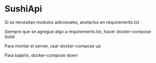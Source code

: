# SushiApi

Si se necesitan modulos adicionales, anotarlos en requirements.txt

Siempre que se agregue algo a requirements.txt, hacer docker-compose build

Para montar el server, usar docker-compose up

Para bajarlo, docker-compose down

